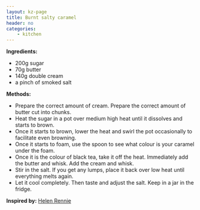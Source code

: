 ```yaml
---
layout: kz-page
title: Burnt salty caramel
header: no
categories:
    - kitchen
---
```


**Ingredients:**

* 200g sugar
* 70g butter
* 140g double cream
* a pinch of smoked salt 

**Methods:**

* Prepare the correct amount of cream. Prepare the correct amount of butter cut into chunks.
* Heat the sugar in a pot over medium high heat until it dissolves and starts to brown. 
* Once it starts to brown, lower the heat and swirl the pot occasionally to facilitate even browning. 
* Once it starts to foam, use the spoon to see what colour is your caramel under the foam. 
* Once it is the colour of black tea, take it off the heat. Immediately add the butter and whisk. Add the cream and whisk.
* Stir in the salt. If you get any lumps, place it back over low heat until everything melts again. 
* Let it cool completely. Then taste and adjust the salt. Keep in a jar in the fridge.

**Inspired by:** [Helen Rennie](https://youtu.be/g3eDJSqpI_0)
